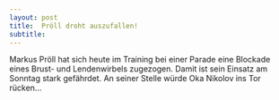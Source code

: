 ```yaml
---
layout: post
title:  Pröll droht auszufallen!
subtitle:  
---
```


Markus Pröll hat sich heute im Training bei einer Parade eine Blockade eines Brust- und Lendenwirbels zugezogen. Damit ist sein Einsatz am Sonntag stark gefährdet. An seiner Stelle würde Oka Nikolov ins Tor rücken...


